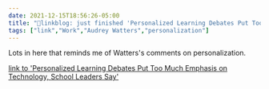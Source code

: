 ```yaml
---
date: 2021-12-15T18:56:26-05:00
title: "🔗linkblog: just finished 'Personalized Learning Debates Put Too Much Emphasis on Technology, School Leaders Say'"
tags: ["link","Work","Audrey Watters","personalization"]
---
```

Lots in here that reminds me of Watters's comments on personalization.
 
[link to 'Personalized Learning Debates Put Too Much Emphasis on Technology, School Leaders Say'](https://www.edweek.org/technology/personalized-learning-debates-put-too-much-emphasis-on-technology-school-leaders-say/2021/12)

